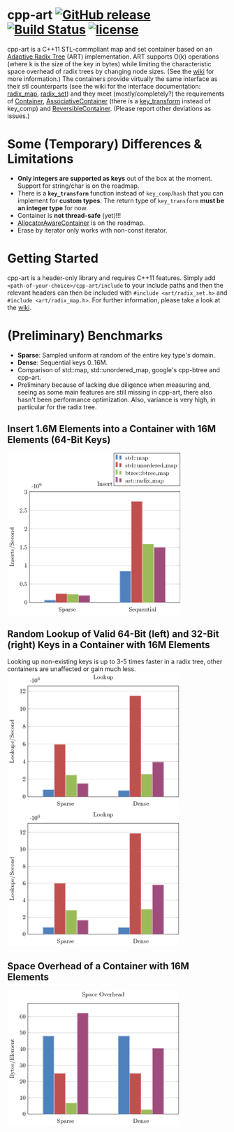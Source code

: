 # cpp-art [![GitHub release](https://img.shields.io/github/release/philipbecker/cpp-art.svg?maxAge=2592000)]() [![Build Status](https://travis-ci.org/philipbecker/cpp-art.svg?branch=v0.8.0)](https://travis-ci.org/philipbecker/cpp-art) [![license](https://img.shields.io/github/license/mashape/apistatus.svg?maxAge=2592000)](https://github.com/philipbecker/cpp-art/blob/master/LICENSE)
cpp-art is a C++11 STL-commpliant map and set container based on an [Adaptive Radix Tree](http://db.in.tum.de/~leis/papers/ART.pdf) (ART) implementation. ART supports O(k) operations (where k is the size of the key in bytes) while limiting the characteristic space overhead of radix trees by changing node sizes. (See the [wiki](https://github.com/philipbecker/cpp-art/wiki) for more information.) The containers provide virtually the same interface as their stl counterparts (see the wiki for the interface documentation: [radix_map](https://github.com/philipbecker/adaptive_radix_tree/wiki/art::radix_map), [radix_set](https://github.com/philipbecker/adaptive_radix_tree/wiki/art::radix_set)) and they meet (mostly/completely?) the requirements of [Container](http://en.cppreference.com/w/cpp/concept/Container), [AssociativeContainer](http://en.cppreference.com/w/cpp/concept/AssociativeContainer) (there is a [key_transform](https://github.com/philipbecker/cpp-art/wiki/art::key_transform) instead of key_comp) and [ReversibleContainer](http://en.cppreference.com/w/cpp/concept/ReversibleContainer). (Please report other deviations as issues.)


# Some (Temporary) Differences & Limitations
* **Only integers are supported as keys** out of the box at the moment. Support for string/char is on the roadmap.
* There is a **`key_transform`** function instead of `key_comp`/`hash` that you can implement for **custom types**. The return type of  `key_transform` **must be an integer type** for now.
* Container is **not thread-safe** (yet)!!!
* [AllocatorAwareContainer](http://en.cppreference.com/w/cpp/concept/AllocatorAwareContainer) is on the roadmap.
* Erase by iterator only works with non-const iterator.

# Getting Started
cpp-art is a header-only library and requires C++11 features. Simply add `<path-of-your-choice>/cpp-art/include` to your include paths and then the relevant headers can then be included with `#include <art/radix_set.h>` and `#include <art/radix_map.h>`. For further information, please take a look at the [wiki](https://github.com/philipbecker/cpp-art/wiki).

# (Preliminary) Benchmarks
 * **Sparse**: Sampled uniform at random of the entire key type's domain.
 * **Dense**: Sequential keys 0..16M.
 * Comparison of std::map, std::unordered_map, google's cpp-btree and cpp-art.
 * Preliminary because of lacking due diligence when measuring and, seeing as some main features are still missing in cpp-art, there also hasn't been performance optimization. Also, variance is very high, in particular for the radix tree.
 
## Insert 1.6M Elements into a Container with 16M Elements (64-Bit Keys)
![](benchmarks/charts/insert-10.png?raw=true)
## Random Lookup of Valid 64-Bit (left) and 32-Bit (right) Keys in a Container with 16M Elements
Looking up non-existing keys is up to 3-5 times faster in a radix tree, other containers are unaffected or gain much less.
![](benchmarks/charts/lookup-64.png?raw=true) ![](benchmarks/charts/lookup-32.png?raw=true)

## Space Overhead of a Container with 16M Elements
![](benchmarks/charts/space-overhead.png?raw=true)
